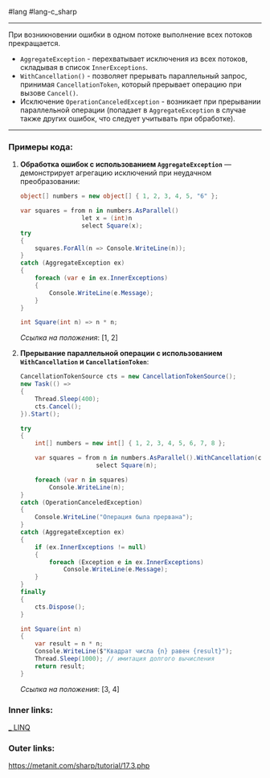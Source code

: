 #lang #lang-c_sharp 

---
При возникновении ошибки в одном потоке выполнение всех потоков прекращается.
- `AggregateException` - перехватывает исключения из всех потоков, складывая в список  `InnerExceptions`.
- `WithCancellation()` - позволяет прерывать параллельный запрос, принимая `CancellationToken`, который прерывает операцию при вызове `Cancel()`.
- Исключение `OperationCanceledException` - возникает при прерывании параллельной операции (попадает в `AggregateException` в случае также других ошибок, что следует учитывать при обработке).

---

### Примеры кода:

1. **Обработка ошибок с использованием `AggregateException`** — демонстрирует агрегацию исключений при неудачном преобразовании:
    ```csharp
    object[] numbers = new object[] { 1, 2, 3, 4, 5, "6" };

    var squares = from n in numbers.AsParallel()
                     let x = (int)n
                     select Square(x);
    try
    {
        squares.ForAll(n => Console.WriteLine(n));
    }
    catch (AggregateException ex)
    {
        foreach (var e in ex.InnerExceptions)
        {
            Console.WriteLine(e.Message);
        }
    }

    int Square(int n) => n * n;
    ```
   *Ссылка на положения*: [1, 2]

2. **Прерывание параллельной операции с использованием `WithCancellation` и `CancellationToken`**:
    ```csharp
    CancellationTokenSource cts = new CancellationTokenSource();
    new Task(() =>
    {
        Thread.Sleep(400);
        cts.Cancel();
    }).Start();

    try
    {
        int[] numbers = new int[] { 1, 2, 3, 4, 5, 6, 7, 8 };

        var squares = from n in numbers.AsParallel().WithCancellation(cts.Token)
                         select Square(n);

        foreach (var n in squares)
            Console.WriteLine(n);
    }
    catch (OperationCanceledException)
    {
        Console.WriteLine("Операция была прервана");
    }
    catch (AggregateException ex)
    {
        if (ex.InnerExceptions != null)
        {
            foreach (Exception e in ex.InnerExceptions)
                Console.WriteLine(e.Message);
        }
    }
    finally
    {
        cts.Dispose();
    }

    int Square(int n)
    {
        var result = n * n;
        Console.WriteLine($"Квадрат числа {n} равен {result}");
        Thread.Sleep(1000); // имитация долгого вычисления
        return result;
    }
    ```
   *Ссылка на положения*: [3, 4]

### Inner links:
[_ LINQ](1.%20Languages/C-sharp/Базы%20данных/LINQ/_%20LINQ.md)

### Outer links:
https://metanit.com/sharp/tutorial/17.3.php